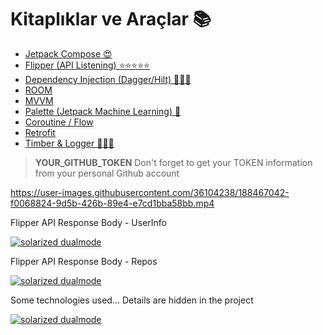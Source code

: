# Kitaplıklar ve Araçlar 📚

- [Jetpack Compose 😍](https://developer.android.com/jetpack/compose)
- [Flipper (API Listening) ⭐️⭐️⭐️⭐️⭐️](https://fbflipper.com/docs/setup/plugins/network/)
- [Dependency Injection (Dagger/Hilt) 🕵🏻‍♂️](https://developer.android.com/training/dependency-injection/hilt-android)
- [ROOM](https://developer.android.com/jetpack/androidx/releases/room)
- [MVVM](https://developer.android.com/topic/libraries/architecture/viewmodel)
- [Palette (Jetpack Machine Learning) 🤖](https://developer.android.com/develop/ui/views/graphics/palette-colors)
- [Coroutine / Flow](https://developer.android.com/kotlin/flow)
- [Retrofit](https://square.github.io/retrofit/)
- [Timber & Logger 🕵🏻‍♂️](https://github.com/JakeWharton/timber)

> **YOUR_GITHUB_TOKEN**
> Don't forget to get your TOKEN information from your personal Github account

https://user-images.githubusercontent.com/36104238/188467042-f0068824-9d5b-426b-89e4-e7cd1bba58bb.mp4

<p class="callout success">Flipper API Response Body - UserInfo</p>

[![solarized dualmode](https://user-images.githubusercontent.com/36104238/188469813-71a334bd-905b-4c1f-920d-aa1f53f74a83.png)](#features)

<p class="callout success">Flipper API Response Body - Repos</p>

[![solarized dualmode](https://user-images.githubusercontent.com/36104238/188469857-a35c88d4-bace-4e65-83f2-3b550249f656.png)](#features)

<p class="callout success">Some technologies used... Details are hidden in the project</p>

[![solarized dualmode](https://user-images.githubusercontent.com/36104238/188469891-138db6e3-773b-49aa-8447-e74f98afc36c.jpeg)](#features)
